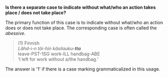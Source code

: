 **Is there a separate case to indicate without what/who an action takes place / does not take place?**

The primary function of this case is to indicate without what/who an action does or does not take place. The corresponding case is often called the *abessive*.

>(1) Finnish<br/>
>*Lähd-i-n töi-hin käsilauku-**tta***<br/>
>leave-PST-1SG work-ILL  handbag-ABE<br/>
>‘I left for work without a/the handbag.’

The answer is '1' if there is a case marking grammaticalized in this usage.
